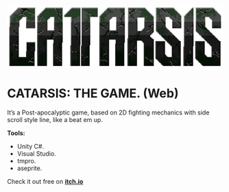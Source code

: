 ![Catarsis Logo](https://github.com/Jocrod1/CatarsisWeb/blob/master/Assets/images/UI/MainMenu/catarsis-logo.png)

# CATARSIS: THE GAME. (Web)
 It’s a Post-apocalyptic game, based on 2D fighting mechanics with side scroll style line, like a beat em up.
 
 **Tools:**
 * Unity C#.
 * Visual Studio.
 * tmpro.
 * aseprite.

Check it out free on [**itch.io**](https://jocrod.itch.io/catarsis-the-game)
